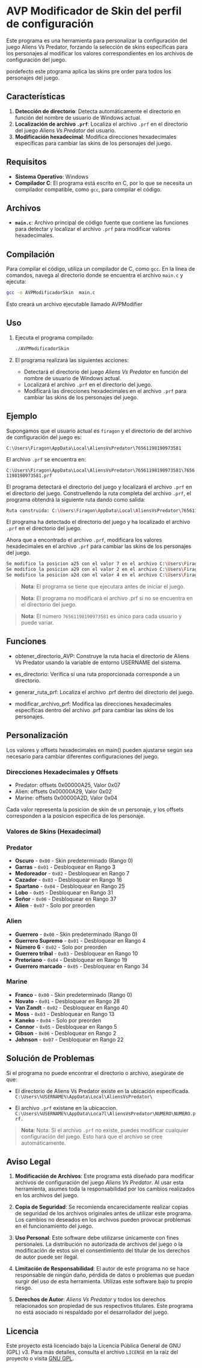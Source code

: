 # AVP Modificador de Skin del perfil de configuración
Este programa es una herramienta para personalizar la configuración del juego Aliens Vs Predator, forzando la selección de skins específicas para los personajes al modificar los valores correspondientes en los archivos de configuración del juego.

pordefecto este ptograma aplica las skins pre order para todos los personajes del juego.

## Características
1. **Detección de directorio**: Detecta automáticamente el directorio en función del nombre de usuario de Windows actual.
2. **Localización de archivo `.prf`**: Localiza el archivo `.prf` en el directorio del juego *Aliens Vs Predator* del usuario.
3. **Modificación hexadecimal**: Modifica direcciones hexadecimales específicas para cambiar las skins de los personajes del juego.

## Requisitos

- **Sistema Operativo**: Windows
- **Compilador C**: El programa está escrito en C, por lo que se necesita un compilador compatible, como `gcc`, para compilar el código.

## Archivos

- **`main.c`**: Archivo principal de código fuente que contiene las funciones para detectar y localizar el archivo `.prf` para modificar valores hexadecimales.

## Compilación

Para compilar el código, utiliza un compilador de C, como `gcc`. En la línea de comandos, navega al directorio donde se encuentra el archivo `main.c` y ejecuta:

```bash
gcc -o AVPModificadorSkin  main.c

```

Esto creará un archivo ejecutable llamado AVPModifier

## Uso
1. Ejecuta el programa compilado:

    ```bash
    ./AVPModificadorSkin 
    ```
2. El programa realizará las siguientes acciones:
    - Detectará el directorio del juego *Aliens Vs Predator* en función del nombre de usuario de Windows actual.
    - Localizará el archivo `.prf` en el directorio del juego.
    - Modificará las direcciones hexadecimales en el archivo `.prf` para cambiar las skins de los personajes del juego.

## Ejemplo

Supongamos que el usuario actual es `firagon` y el directorio de del archivo de configuración del juego es:

`C:\Users\Firagon\AppData\Local\AliensVsPredator\76561198190973581`

El archivo `.prf` se encuentra en:

`C:\Users\Firagon\AppData\Local\AliensVsPredator\76561198190973581\76561198190973581.prf`

El programa detectará el directorio del juego y localizará el archivo `.prf` en el directorio del juego. Construellendo la ruta completa del archivo `.prf`, el programa obtendrá la siguiente ruta dando como salida:

```bash
Ruta construida: C:\Users\Firagon\AppData\Local\AliensVsPredator\76561198190973581\76561198190973581.prf
```
El programa ha detectado el directorio del juego y ha localizado el archivo `.prf` en el directorio del juego.

Ahora que a encontrado el archivo `.prf`, modificara los valores hexadecimales en el archivo `.prf` para cambiar las skins de los personajes del juego.

```bash
Se modifico la posicion a25 con el valor 7 en el archivo C:\Users\Firagon\AppData\Local\AliensVsPredator\76561198190973581\76561198190973581.prf.
Se modifico la posicion a29 con el valor 2 en el archivo C:\Users\Firagon\AppData\Local\AliensVsPredator\76561198190973581\76561198190973581.prf.
Se modifico la posicion a2d con el valor 4 en el archivo C:\Users\Firagon\AppData\Local\AliensVsPredator\76561198190973581\76561198190973581.prf.
```

> **Nota**: El programa se tiene que ejecutara antes de iniciar el juego.

> **Nota**: El programa no modificará el archivo .prf si no se encuentra en el directorio del juego.

> **Nota**: El número `76561198190973581` es único para cada usuario y puede variar.


## Funciones
- obtener_directorio_AVP: Construye la ruta hacia el directorio de Aliens Vs Predator usando la variable de entorno USERNAME del sistema.

- es_directorio: Verifica si una ruta proporcionada corresponde a un directorio.

- generar_ruta_prf: Localiza el archivo .prf dentro del directorio del juego.

- modificar_archivo_prf: Modifica las direcciones hexadecimales específicas dentro del archivo .prf para cambiar las skins de los personajes.


## Personalización
Los valores y offsets hexadecimales en main() pueden ajustarse según sea necesario para cambiar diferentes configuraciones del juego.

### Direcciones Hexadecimales y Offsets
- Predator: offsets 0x00000A25, Valor 0x07
- Alien: offsets 0x00000A29, Valor 0x02
- Marine: offsets 0x00000A2D, Valor 0x04

Cada valor representa la posicion de skin de un personaje, y los offsets corresponden a la posicion especifica de los personaje.

### Valores de Skins (Hexadecimal)

### Predator
- **Oscuro** - `0x00` - Skin predeterminado (Rango 0)
- **Garras** - `0x01` - Desbloquear en Rango 3
- **Medoreador** - `0x02` - Desbloquear en Rango 7
- **Cazador** - `0x03` - Desbloquear en Rango 16
- **Spartano** - `0x04` - Desbloquear en Rango 25
- **Lobo** - `0x05` - Desbloquear en Rango 31
- **Señor** - `0x06` - Desbloquear en Rango 37
- **Alien** - `0x07` - Solo por preorden

### Alien
- **Guerrero** - `0x00` - Skin predeterminado (Rango 0)
- **Guerrero Supremo** - `0x01` - Desbloquear en Rango 4
- **Número 6** - `0x02` - Solo por preorden
- **Guerrero tribal** - `0x03` - Desbloquear en Rango 10
- **Pretoriano** - `0x04` - Desbloquear en Rango 19
- **Guerrero marcado** - `0x05` - Desbloquear en Rango 34

### Marine
- **Franco** - `0x00` - Skin predeterminado (Rango 0)
- **Novato** - `0x01` - Desbloquear en Rango 28
- **Van Zandt** - `0x02` - Desbloquear en Rango 40
- **Moss** - `0x03` - Desbloquear en Rango 13
- **Kaneko** - `0x04` - Solo por preorden
- **Connor** - `0x05` - Desbloquear en Rango 5
- **Gibson** - `0x06` - Desbloquear en Rango 2
- **Johnson** - `0x07` - Desbloquear en Rango 22

## Solución de Problemas
Si el programa no puede encontrar el directorio o archivo, asegúrate de que:
- El directorio de Aliens Vs Predator existe en la ubicación especificada. `C:\Users\%USERNAME%\AppData\Local\AliensVsPredator\`
 
 - El archivo `.prf` existane en la ubicaccion.
  `C:\Users\%USERNAME%\AppData\Loca7l\AliensVsPredator\NUMERO\NUMERO.prf.`
  
>**Nota**: Nota: Si el archivo `.prf` no existe, puedes modificar cualquier configuración del juego. Esto hará que el archivo se cree automáticamente.

## Aviso Legal

1. **Modificación de Archivos**: Este programa está diseñado para modificar archivos de configuración del juego *Aliens Vs Predator*. Al usar esta herramienta, asumes toda la responsabilidad por los cambios realizados en los archivos del juego.

2. **Copia de Seguridad**: Se recomienda encarecidamente realizar copias de seguridad de los archivos originales antes de utilizar este programa. Los cambios no deseados en los archivos pueden provocar problemas en el funcionamiento del juego.

3. **Uso Personal**: Este software debe utilizarse únicamente con fines personales. La distribución no autorizada de archivos del juego o la modificación de estos sin el consentimiento del titular de los derechos de autor puede ser ilegal.

4. **Limitación de Responsabilidad**: El autor de este programa no se hace responsable de ningún daño, pérdida de datos o problemas que puedan surgir del uso de esta herramienta. Utilizas este software bajo tu propio riesgo.

5. **Derechos de Autor**: *Aliens Vs Predator* y todos los derechos relacionados son propiedad de sus respectivos titulares. Este programa no está asociado ni respaldado por el desarrollador del juego.

## Licencia

Este proyecto está licenciado bajo la Licencia Pública General de GNU (GPL) v3. Para más detalles, consulta el archivo `LICENSE` en la raíz del proyecto o visita [GNU GPL](https://www.gnu.org/licenses/gpl-3.0.html).
